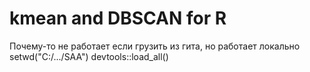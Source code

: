 # kmean and DBSCAN for R

 Почему-то не работает если грузить из гита, но работает локально
 setwd("C:/.../SAA") 
 devtools::load_all()
